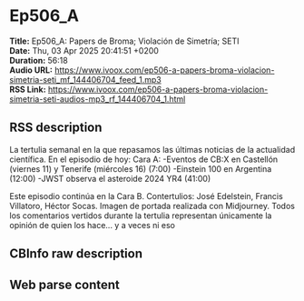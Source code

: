 # Ep506_A  
**Title:** Ep506_A: Papers de Broma; Violación de Simetría; SETI  
**Date:** Thu, 03 Apr 2025 20:41:51 +0200  
**Duration:** 56:18  
**Audio URL:** https://www.ivoox.com/ep506-a-papers-broma-violacion-simetria-seti_mf_144406704_feed_1.mp3  
**RSS Link:** https://www.ivoox.com/ep506-a-papers-broma-violacion-simetria-seti-audios-mp3_rf_144406704_1.html  

## RSS description
La tertulia semanal en la que repasamos las últimas noticias de la actualidad científica. En el episodio de hoy:
Cara A:
-Eventos de CB:X en Castellón (viernes 11) y Tenerife (miércoles 16) (7:00)
-Einstein 100 en Argentina (12:00)
-JWST observa el asteroide 2024 YR4 (41:00)

Este episodio continúa en la Cara B.
Contertulios: José Edelstein, Francis Villatoro, Héctor Socas. Imagen de portada realizada con Midjourney. Todos los comentarios vertidos durante la tertulia representan únicamente la opinión de quien los hace... y a veces ni eso

## CBInfo raw description


## Web parse content

